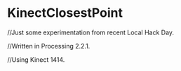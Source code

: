 # KinectClosestPoint

//Just some experimentation from recent Local Hack Day.

//Written in Processing 2.2.1.

//Using Kinect 1414.

